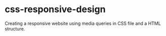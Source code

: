 # css-responsive-design

Creating a responsive website using media queries in CSS file and a HTML structure.
